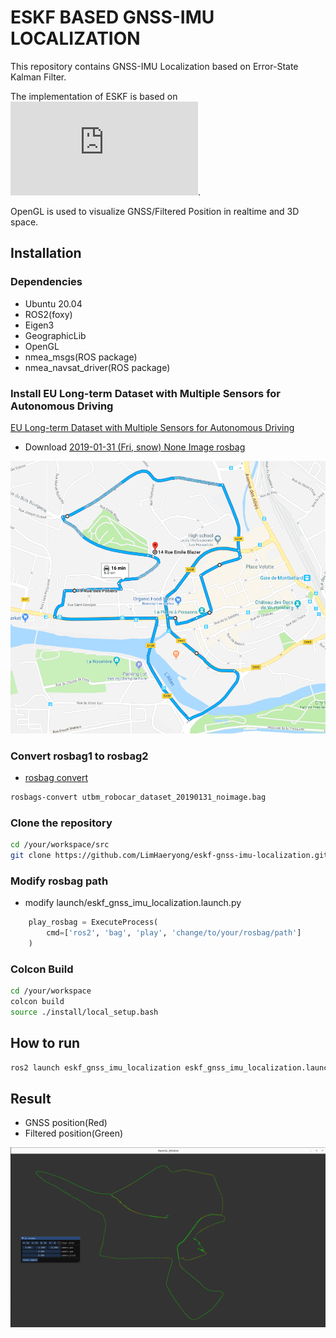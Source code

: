 # ESKF BASED GNSS-IMU LOCALIZATION

This repository contains GNSS-IMU Localization based on Error-State Kalman Filter.

The implementation of ESKF is based on ![Quaternion kinematics for the error-state Kalman filter](https://arxiv.org/pdf/1711.02508.pdf).

OpenGL is used to visualize GNSS/Filtered Position in realtime and 3D space.

## Installation

### Dependencies
- Ubuntu 20.04
- ROS2(foxy)
- Eigen3
- GeographicLib
- OpenGL
- nmea_msgs(ROS package)
- nmea_navsat_driver(ROS package)

### Install EU Long-term Dataset with Multiple Sensors for Autonomous Driving
[EU Long-term Dataset with Multiple Sensors for Autonomous Driving](https://epan-utbm.github.io/utbm_robocar_dataset/)

- Download [2019-01-31 (Fri, snow) None Image rosbag](https://drive.utbm.fr/s/JoB5gHwaEfDA8ga)

![](./images/itinerary_longterm.png)

### Convert rosbag1 to rosbag2

- [rosbag convert](https://ternaris.gitlab.io/rosbags/topics/convert.html)

```bash
rosbags-convert utbm_robocar_dataset_20190131_noimage.bag
```

### Clone the repository
```bash
cd /your/workspace/src
git clone https://github.com/LimHaeryong/eskf-gnss-imu-localization.git
```

### Modify rosbag path
- modify launch/eskf_gnss_imu_localization.launch.py
```python
    play_rosbag = ExecuteProcess(
        cmd=['ros2', 'bag', 'play', 'change/to/your/rosbag/path']
    )
```

### Colcon Build
```bash
cd /your/workspace
colcon build
source ./install/local_setup.bash
```

## How to run   
```bash
ros2 launch eskf_gnss_imu_localization eskf_gnss_imu_localization.launch.py 
```

## Result
- GNSS position(Red)
- Filtered position(Green)

![](./images/result1.png)

